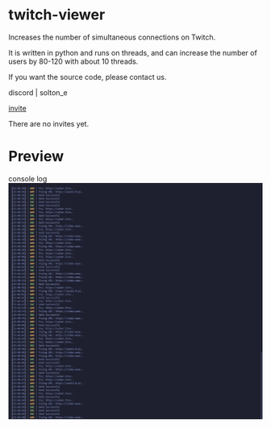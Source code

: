 # twitch-viewer
Increases the number of simultaneous connections on Twitch.

It is written in python and runs on threads, and can increase the number of users by 80-120 with about 10 threads.

If you want the source code, please contact us.

discord | solton_e

[invite](https://discord.gg/no)

There are no invites yet.

# Preview
console log
![img](CD7D5DE4-9596-4F79-B219-275FE76D5103.png)